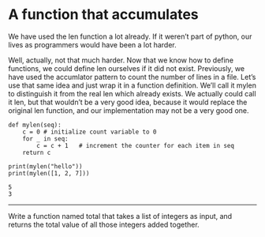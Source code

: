 #  A function that accumulates

We have used the len function a lot already. If it weren’t part of python, our lives as programmers would have been a lot harder.

Well, actually, not that much harder. Now that we know how to define functions, we could define len ourselves if it did not exist. Previously, we have used the accumlator pattern to count the number of lines in a file. Let’s use that same idea and just wrap it in a function definition. We’ll call it mylen to distinguish it from the real len which already exists. We actually could call it len, but that wouldn’t be a very good idea, because it would replace the original len function, and our implementation may not be a very good one.

```
def mylen(seq):
    c = 0 # initialize count variable to 0
    for _ in seq:
        c = c + 1   # increment the counter for each item in seq
    return c

print(mylen("hello"))
print(mylen([1, 2, 7]))

5
3
```
_________________________________________________________________________________

Write a function named total that takes a list of integers as input, and returns the total value of all those integers added together.
```
